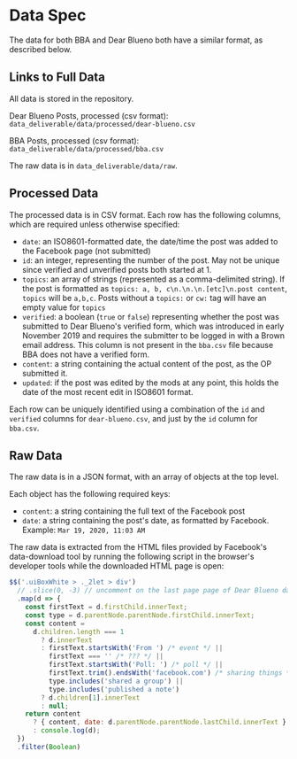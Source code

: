 # Data Spec

The data for both BBA and Dear Blueno both have a similar format, as described below.

## Links to Full Data

All data is stored in the repository.

Dear Blueno Posts, processed (csv format): `data_deliverable/data/processed/dear-blueno.csv`

BBA Posts, processed (csv format): `data_deliverable/data/processed/bba.csv`

The raw data is in `data_deliverable/data/raw`.


## Processed Data
The processed data is in CSV format. Each row has the following columns, which are required unless otherwise specified:

* `date`: an ISO8601-formatted date, the date/time the post was added to the Facebook page (not submitted)
* `id`: an integer, representing the number of the post. May not be unique since verified and unverified posts both started at 1.
* `topics`: an array of strings (represented as a comma-delimited string). If the post is formatted as `topics: a, b, c\n.\n.\n.[etc]\n.post content`, `topics` will be `a,b,c`. Posts without a `topics:` or `cw:` tag will have an empty value for `topics`
* `verified`: a boolean (`true` or `false`) representing whether the post was submitted to Dear Blueno's verified form, which was introduced in early November 2019 and requires the submitter to be logged in with a Brown email address. This column is not present in the `bba.csv` file because BBA does not have a verified form.
* `content`: a string containing the actual content of the post, as the OP submitted it.
* `updated`: if the post was edited by the mods at any point, this holds the date of the most recent edit in ISO8601 format.

Each row can be uniquely identified using a combination of the `id` and `verified` columns for `dear-blueno.csv`, and just by the `id` column for `bba.csv`.


## Raw Data
The raw data is in a JSON format, with an array of objects at the top level.

Each object has the following required keys:

* `content`: a string containing the full text of the Facebook post
* `date`: a string containing the post's date, as formatted by Facebook. Example: `Mar 19, 2020, 11:03 AM`

The raw data is extracted from the HTML files provided by Facebook's data-download tool by running the following script in the browser's developer tools while the downloaded HTML page is open:

```js
$$('.uiBoxWhite > ._2let > div')
  // .slice(0, -3) // uncomment on the last page page of Dear Blueno data to remove stuff at end
  .map(d => {
    const firstText = d.firstChild.innerText;
    const type = d.parentNode.parentNode.firstChild.innerText;
    const content =
      d.children.length === 1
        ? d.innerText
        : firstText.startsWith('From ') /* event */ ||
          firstText === '' /* ??? */ ||
          firstText.startsWith('Poll: ') /* poll */ ||
          firstText.trim().endsWith('facebook.com') /* sharing things */ ||
          type.includes('shared a group') ||
          type.includes('published a note')
        ? d.children[1].innerText
        : null;
    return content
      ? { content, date: d.parentNode.parentNode.lastChild.innerText }
      : console.log(d);
  })
  .filter(Boolean)
```


